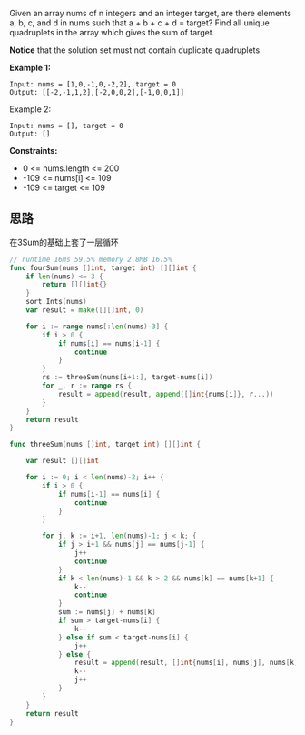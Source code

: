 Given an array nums of n integers and an integer target, are there elements a, b, c, and d in nums such that a + b + c + d = target? Find all unique quadruplets in the array which gives the sum of target.

**Notice** that the solution set must not contain duplicate quadruplets.

**Example 1:**
```
Input: nums = [1,0,-1,0,-2,2], target = 0
Output: [[-2,-1,1,2],[-2,0,0,2],[-1,0,0,1]]
```
Example 2:
```
Input: nums = [], target = 0
Output: []
```

**Constraints:**

- 0 <= nums.length <= 200
- -109 <= nums[i] <= 109
- -109 <= target <= 109

## 思路
在3Sum的基础上套了一层循环
```go
// runtime 16ms 59.5% memory 2.8MB 16.5%
func fourSum(nums []int, target int) [][]int {
	if len(nums) <= 3 {
		return [][]int{}
	}
	sort.Ints(nums)
	var result = make([][]int, 0)

	for i := range nums[:len(nums)-3] {
		if i > 0 {
			if nums[i] == nums[i-1] {
				continue
			}
		}
		rs := threeSum(nums[i+1:], target-nums[i])
		for _, r := range rs {
			result = append(result, append([]int{nums[i]}, r...))
		}
	}
	return result
}

func threeSum(nums []int, target int) [][]int {

	var result [][]int

	for i := 0; i < len(nums)-2; i++ {
		if i > 0 {
			if nums[i-1] == nums[i] {
				continue
			}
		}

		for j, k := i+1, len(nums)-1; j < k; {
			if j > i+1 && nums[j] == nums[j-1] {
				j++
				continue
			}
			if k < len(nums)-1 && k > 2 && nums[k] == nums[k+1] {
				k--
				continue
			}
			sum := nums[j] + nums[k]
			if sum > target-nums[i] {
				k--
			} else if sum < target-nums[i] {
				j++
			} else {
				result = append(result, []int{nums[i], nums[j], nums[k]})
				k--
				j++
			}
		}
	}
	return result
}
```